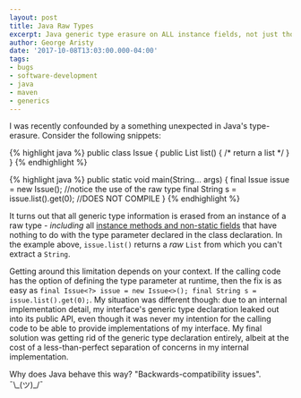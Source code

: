 ```yaml
---
layout: post
title: Java Raw Types
excerpt: Java generic type erasure on ALL instance fields, not just those tied to the type parameter in the class declaration.
author: George Aristy
date: '2017-10-08T13:03:00.000-04:00'
tags:
- bugs
- software-development
- java
- maven
- generics
---
```


I was recently confounded by a something unexpected in Java's type-erasure. Consider the following snippets:

{% highlight java %}
public class Issue<T> {
  public List<String> list() {
    /* return a list */
  }
}
{% endhighlight %}

{% highlight java %}
public static void main(String... args) {
  final Issue issue = new Issue();        //notice the use of the raw type
  final String s = issue.list().get(0);   //DOES NOT COMPILE
}
{% endhighlight %}

It turns out that all generic type information is erased from an instance of a raw type - *including* all [instance methods and non-static fields](https://docs.oracle.com/javase/specs/jls/se8/html/jls-4.html#jls-4.8) that have nothing to do with the type parameter declared in the class declaration. In the example above, `issue.list()` returns a *raw* `List` from which you can't extract a `String`.

Getting around this limitation depends on your context. If the calling code has the option of defining the type parameter at runtime, then the fix is as easy as `final Issue<?> issue = new Issue<>(); final String s = issue.list().get(0);`. My situation was different though: due to an internal implementation detail, my interface's generic type declaration leaked out into its public API, even though it was never my intention for the calling code to be able to provide implementations of my interface. My final solution was getting rid of the generic type declaration entirely, albeit at the cost of a less-than-perfect separation of concerns in my internal implementation.

Why does Java behave this way? "Backwards-compatibility issues". ¯\\\_(ツ)\_/¯
